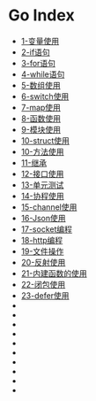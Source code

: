 # Go Index
* [1-变量使用](./1-变量使用.md)
* [2-if语句]()
* [3-for语句]()
* [4-while语句]()
* [5-数组使用]()
* [6-switch使用]()
* [7-map使用]()
* [8-函数使用]()
* [9-模块使用](./9-模块使用.md)
* [10-struct使用]()
* [10-方法使用]()
* [11-继承]()
* [12-接口使用]()
* [13-单元测试]()
* [14-协程使用]()
* [15-channel使用]()
* [16-Json使用]()
* [17-socket编程]()
* [18-http编程]()
* [19-文件操作]()
* [20-反射使用]()
* [21-内建函数的使用]()
* [22-闭包使用]()
* [23-defer使用]()
* []()
* []()
* []()
* []()
* []()
* []()
* []()
* []()
* []()
* []()



